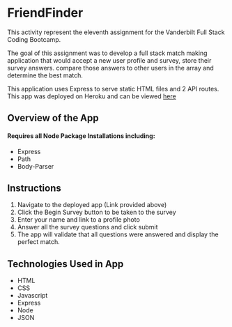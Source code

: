 # FriendFinder

This activity represent the eleventh assignment for the Vanderbilt Full Stack Coding Bootcamp.

The goal of this assignment was to develop a full stack match making application that would accept a new user profile and survey, store their survey answers. compare those answers to other users in the array and determine the best match.

This application uses Express to serve  static HTML files and 2 API routes. This app was deployed on Heroku and can be viewed [here](https://d-taylor-friendfinder.herokuapp.com/)

## Overview of the App
#### Requires all Node Package Installations including:
* Express
* Path
* Body-Parser

## Instructions
1. Navigate to the deployed app (Link provided above)
2. Click the Begin Survey button to be taken to the survey
3. Enter your name and link to a profile photo
4. Answer all the survey questions and click submit
5. The app will validate that all questions were answered and display the perfect match. 

## Technologies Used in App
* HTML
* CSS
* Javascript
* Express
* Node
* JSON